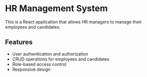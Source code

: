 # HR Management System

This is a React application that allows HR managers to manage their employees and candidates.

## Features

- User authentication and authorization
- CRUD operations for employees and candidates
- Role-based access control
- Responsive design

